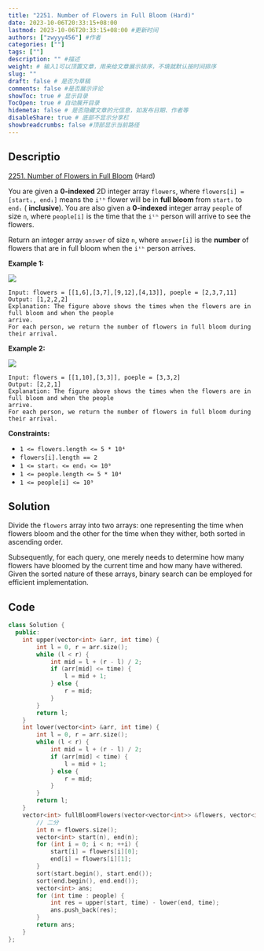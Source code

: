 ```yaml
---
title: "2251. Number of Flowers in Full Bloom (Hard)"
date: 2023-10-06T20:33:15+08:00
lastmod: 2023-10-06T20:33:15+08:00 #更新时间
authors: ["zwyyy456"] #作者
categories: [""]
tags: [""]
description: "" #描述
weight: # 输入1可以顶置文章，用来给文章展示排序，不填就默认按时间排序
slug: ""
draft: false # 是否为草稿
comments: false #是否展示评论
showToc: true # 显示目录
TocOpen: true # 自动展开目录
hidemeta: false # 是否隐藏文章的元信息，如发布日期、作者等
disableShare: true # 底部不显示分享栏
showbreadcrumbs: false #顶部显示当前路径
---
```

## Descriptio

[2251. Number of Flowers in Full Bloom][link] (Hard)

[link]: https://leetcode.com/problems/number-of-flowers-in-full-bloom/

You are given a **0-indexed** 2D integer array `flowers`, where `flowers[i] = [startᵢ, endᵢ]` means
the `iᵗʰ` flower will be in **full bloom** from `startᵢ` to `endᵢ` ( **inclusive**). You are also
given a **0-indexed** integer array `people` of size `n`, where `people[i]` is the time that the
`iᵗʰ` person will arrive to see the flowers.

Return an integer array  `answer` of size  `n`, where  `answer[i]` is the **number** of flowers that
are in full bloom when the  `iᵗʰ` person arrives.

**Example 1:**

![](https://pic-upyun.zwyyy456.tech/smms/2023-12-26-065533.jpg)

```
Input: flowers = [[1,6],[3,7],[9,12],[4,13]], poeple = [2,3,7,11]
Output: [1,2,2,2]
Explanation: The figure above shows the times when the flowers are in full bloom and when the people
arrive.
For each person, we return the number of flowers in full bloom during their arrival.
```

**Example 2:**

![](https://pic-upyun.zwyyy456.tech/smms/2023-12-26-65537.jpg)

```
Input: flowers = [[1,10],[3,3]], poeple = [3,3,2]
Output: [2,2,1]
Explanation: The figure above shows the times when the flowers are in full bloom and when the people
arrive.
For each person, we return the number of flowers in full bloom during their arrival.
```

**Constraints:**

- `1 <= flowers.length <= 5 * 10⁴`
- `flowers[i].length == 2`
- `1 <= startᵢ <= endᵢ <= 10⁹`
- `1 <= people.length <= 5 * 10⁴`
- `1 <= people[i] <= 10⁹`

## Solution

Divide the `flowers` array into two arrays: one representing the time when flowers bloom and the other for the time when they wither, both sorted in ascending order.

Subsequently, for each query, one merely needs to determine how many flowers have bloomed by the current time and how many have withered. Given the sorted nature of these arrays, binary search can be employed for efficient implementation.

## Code

```cpp
class Solution {
  public:
    int upper(vector<int> &arr, int time) {
        int l = 0, r = arr.size();
        while (l < r) {
            int mid = l + (r - l) / 2;
            if (arr[mid] <= time) {
                l = mid + 1;
            } else {
                r = mid;
            }
        }
        return l;
    }
    int lower(vector<int> &arr, int time) {
        int l = 0, r = arr.size();
        while (l < r) {
            int mid = l + (r - l) / 2;
            if (arr[mid] < time) {
                l = mid + 1;
            } else {
                r = mid;
            }
        }
        return l;
    }
    vector<int> fullBloomFlowers(vector<vector<int>> &flowers, vector<int> &people) {
        // 二分
        int n = flowers.size();
        vector<int> start(n), end(n);
        for (int i = 0; i < n; ++i) {
            start[i] = flowers[i][0];
            end[i] = flowers[i][1];
        }
        sort(start.begin(), start.end());
        sort(end.begin(), end.end());
        vector<int> ans;
        for (int time : people) {
            int res = upper(start, time) - lower(end, time);
            ans.push_back(res);
        }
        return ans;
    }
};
```

